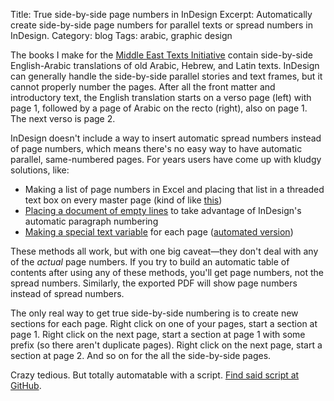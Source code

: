 Title: True side-by-side page numbers in InDesign
Excerpt: Automatically create side-by-side page numbers for parallel texts or spread numbers in InDesign. 
Category: blog
Tags: arabic, graphic design


The books I make for the [Middle East Texts Initiative](http://meti.byu.edu/) contain side-by-side English-Arabic translations of old Arabic, Hebrew, and Latin texts. InDesign can generally handle the side-by-side parallel stories and text frames, but it cannot properly number the pages. After all the front matter and introductory text, the English translation starts on a verso page (left) with page 1, followed by a page of Arabic on the recto (right), also on page 1. The next verso is page 2. 

InDesign doesn't include a way to insert automatic spread numbers instead of page numbers, which means there's no easy way to have automatic parallel, same-numbered pages. For years users have come up with kludgy solutions, like:

* Making a list of page numbers in Excel and placing that list in a threaded text box on every master page (kind of like [this](http://indesignsecrets.com/making-numbered-tickets.php))
* [Placing a document of empty lines](http://indesignsecrets.com/create-spread-numbers.php) to take advantage of InDesign's automatic paragraph numbering
* [Making a special text variable](http://indesignsecrets.com/create-spread-numbers.php#comment-497592) for each page ([automated version](http://benmilander.com/content/number-spreads-free-script))

These methods all work, but with one big caveat—they don't deal with any of the *actual* page numbers. If you try to build an automatic table of contents after using any of these methods, you'll get page numbers, not the spread numbers. Similarly, the exported PDF will show page numbers instead of spread numbers. 

The only real way to get true side-by-side numbering is to create new sections for each page. Right click on one of your pages, start a section at page 1. Right click on the next page, start a section at page 1 with some prefix (so there aren't duplicate pages). Right click on the next page, start a section at page 2. And so on for the all the side-by-side pages. 

Crazy tedious. But totally automatable with a script. [Find said script at GitHub](https://github.com/andrewheiss/Side-by-side-page-numbers-in-InDesign).
